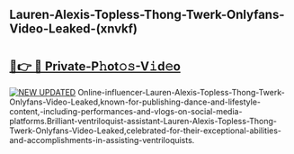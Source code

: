 ## Lauren-Alexis-Topless-Thong-Twerk-Onlyfans-Video-Leaked-(xnvkf)


# <h2><a href="https://mediaupload.pro?-19M">🔗👉 🔴 Private-P𝚑ot𝚘𝚜-V𝚒d𝚎o</a></h2>

[![NEW UPDATED](https://i.imgur.com/0qMVB7G.gif)](https://mediaupload.pro?-19M)
Online-influencer-Lauren-Alexis-Topless-Thong-Twerk-Onlyfans-Video-Leaked,known-for-publishing-dance-and-lifestyle-content,-including-performances-and-vlogs-on-social-media-platforms.Brilliant-ventriloquist-assistant-Lauren-Alexis-Topless-Thong-Twerk-Onlyfans-Video-Leaked,celebrated-for-their-exceptional-abilities-and-accomplishments-in-assisting-ventriloquists.  